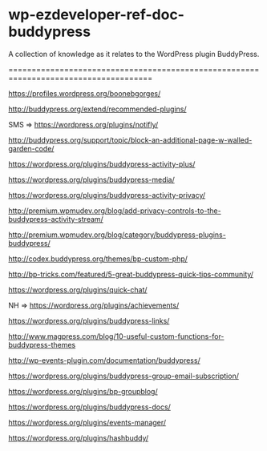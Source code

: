 wp-ezdeveloper-ref-doc-buddypress
=================================

A collection of knowledge as it relates to the WordPress plugin BuddyPress.

=====================================================================================

https://profiles.wordpress.org/boonebgorges/

http://buddypress.org/extend/recommended-plugins/

SMS => https://wordpress.org/plugins/notifly/

http://buddypress.org/support/topic/block-an-additional-page-w-walled-garden-code/

https://wordpress.org/plugins/buddypress-activity-plus/

https://wordpress.org/plugins/buddypress-media/

https://wordpress.org/plugins/buddypress-activity-privacy/

http://premium.wpmudev.org/blog/add-privacy-controls-to-the-buddypress-activity-stream/

http://premium.wpmudev.org/blog/category/buddypress-plugins-buddypress/

http://codex.buddypress.org/themes/bp-custom-php/

http://bp-tricks.com/featured/5-great-buddypress-quick-tips-community/

https://wordpress.org/plugins/quick-chat/

NH => https://wordpress.org/plugins/achievements/

https://wordpress.org/plugins/buddypress-links/

http://www.magpress.com/blog/10-useful-custom-functions-for-buddypress-themes

http://wp-events-plugin.com/documentation/buddypress/

https://wordpress.org/plugins/buddypress-group-email-subscription/

https://wordpress.org/plugins/bp-groupblog/

https://wordpress.org/plugins/buddypress-docs/

https://wordpress.org/plugins/events-manager/

https://wordpress.org/plugins/hashbuddy/
